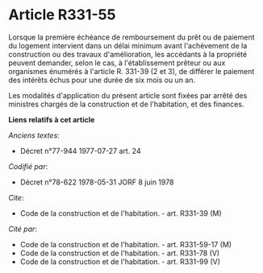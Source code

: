 # Article R331-55

Lorsque la première échéance de remboursement du prêt ou de paiement du logement intervient dans un délai minimum avant
l'achèvement de la construction ou des travaux d'amélioration, les accédants à la propriété peuvent demander, selon le cas, à
l'établissement prêteur ou aux organismes énumérés à l'article R. 331-39 (2 et 3), de différer le paiement des intérêts échus
pour une durée de six mois ou un an.

Les modalités d'application du présent article sont fixées par arrêté des ministres chargés de la construction et de
l'habitation, et des finances.

**Liens relatifs à cet article**

_Anciens textes_:

  - Décret n°77-944 1977-07-27 art. 24

_Codifié par_:

  - Décret n°78-622 1978-05-31 JORF 8 juin 1978

_Cite_:

  - Code de la construction et de l'habitation. - art. R331-39 (M)

_Cité par_:

  - Code de la construction et de l'habitation. - art. R331-59-17 (M)
  - Code de la construction et de l'habitation. - art. R331-78 (V)
  - Code de la construction et de l'habitation. - art. R331-99 (V)
